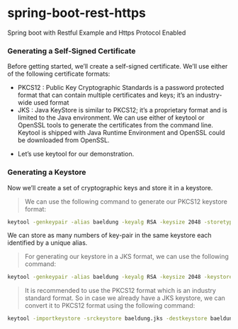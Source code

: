 # spring-boot-rest-https
Spring boot with Restful Example and Https Protocol Enabled

### Generating a Self-Signed Certificate
Before getting started, we’ll create a self-signed certificate. We’ll use either of the following certificate formats:

* PKCS12 : 
Public Key Cryptographic Standards is a password protected format that can contain multiple certificates and keys; it’s an industry-wide used format
* JKS : 
Java KeyStore is similar to PKCS12; it’s a proprietary format and is limited to the Java environment.
We can use either of keytool or OpenSSL tools to generate the certificates from the command line. Keytool is shipped with Java Runtime Environment and OpenSSL could be downloaded from OpenSSL.

- Let’s use keytool for our demonstration.

### Generating a Keystore
  Now we’ll create a set of cryptographic keys and store it in a keystore.

> We can use the following command to generate our PKCS12 keystore format:
  ```sh
  keytool -genkeypair -alias baeldung -keyalg RSA -keysize 2048 -storetype PKCS12 -keystore baeldung.p12 -validity 3650
  ```
  We can store as many numbers of key-pair in the same keystore each identified by a unique alias.

> For generating our keystore in a JKS format, we can use the following command:
  ```sh
  keytool -genkeypair -alias baeldung -keyalg RSA -keysize 2048 -keystore baeldung.jks -validity 3650
  ```

> It is recommended to use the PKCS12 format which is an industry standard format. So in case we already have a JKS keystore, we can         convert it to PKCS12 format using the following command:
  ```sh
  keytool -importkeystore -srckeystore baeldung.jks -destkeystore baeldung.p12 -deststoretype pkcs12
  ```



[Keytool]: <https://docs.oracle.com/javase/6/docs/technotes/tools/solaris/keytool.html>
[OpenSSL]: <https://www.openssl.org/>
